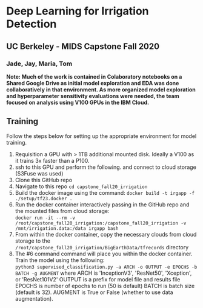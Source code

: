 # Deep Learning for Irrigation Detection
## UC Berkeley - MIDS Capstone Fall 2020
### Jade, Jay, Maria, Tom

**Note: Much of the work is contained in Colaboratory notebooks on a Shared Google Drive as initial model exploration and EDA was done collaboratively in that environment. As more organized model exploration and hyperparameter sensitivity evaluations were needed, the team focused on analysis using V100 GPUs in the IBM Cloud.**

## Training
Follow the steps below for setting up the appropriate environment for model training.

1. Requisition a GPU with > 1TB additional mounted disk. Ideally a V100 as it trains 3x faster than a P100.
2. ssh to this GPU and perform the following. and connect to cloud storage (S3Fuse was used)
3. Clone this GitHub repo
4. Navigate to this repo `cd capstone_fall20_irrigation`
5. Build the docker image using the command:  `docker build -t irgapp -f ./setup/tf23.docker .`
6. Run the docker container interactively passing in the GitHub repo and the mounted files from cloud storage:  
`docker run -it --rm -v /root/capstone_fall20_irrigation:/capstone_fall20_irrigation -v /mnt/irrigation.data:/data irgapp bash`
7. From within the docker container, copy the necessary clouds from cloud storage to the `/root/capstone_fall20_irrigation/BigEarthData/tfrecords` directory
8. The #6 command command will place you within the docker container. Train the model using the following:  
`python3 supervised_classification.py -a ARCH -o OUTPUT -e EPOCHS -b BATCH -g AUGMENT`
 where ARCH is 'InceptionV3', 'ResNet50', 'Xception', or 'ResNet101V2'
                 OUTPUT is a prefix for model file and results file
                 EPOCHS is number of epochs to run (50 is default)
                 BATCH is batch size (default is 32). 
                 AUGMENT is True or False (whether to use data augmentation).
                 
           



